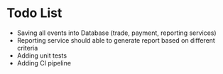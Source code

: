 # Todo List
- Saving all events into Database (trade, payment, reporting services)
- Reporting service should able to generate report based on different criteria
- Adding unit tests
- Adding CI pipeline
